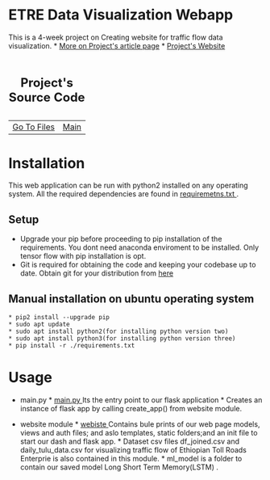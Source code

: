 # ETRE Data Visualization Webapp
This is a 4-week project on Creating website for traffic flow data visualization.
	* <a href="https://www.linkedin.com/pulse/traffic-data-visualization-web-app-henock-demessie">More on Project's article page</a>
	* <a href="http://twinerhenock.pythonanywhere.com">Project's Website</a>

<table>
<caption><h2>Project's Source Code</h2></caption>
<tr><td><a href="https://github.com/twinnerhenock/alx_portfolio">Go To Files</a></td><td><a href="https://github.com/twinnerhenock/alx_portfolio/tree/master/main.py">Main</a></td>
</tr>
</table>

# Installation

This web application can be run with python2 installed on any operating system. All the required dependencies are found in <a href="https://github.com/twinnerhenock/alx_portfolio/blob/master/requirements.txt">requiremetns.txt </a>.

## Setup
* Upgrade your pip before proceeding to pip installation of the requirements. You dont need anaconda enviroment to be installed. Only tensor flow with pip installation is opt.
* Git is required for obtaining the code and keeping your codebase up to date. Obtain git for your distribution from <a href="https://github.com/topics/signup-page">here </a>
## Manual installation on ubuntu operating system
	* pip2 install --upgrade pip
	* sudo apt update
	* sudo apt install python2(for installing python version two)
	* sudo apt install python3(for installing python version three)
	* pip install -r ./requirements.txt

# Usage

* main.py
        * <a href="https://github.com/twinnerhenock/alx_portfolio/tree/master/main.py">main.py </a> Its the entry point to our flask application
        * Creates an instance of flask app by calling create_app() from website module.

* website module
        * <a href="https://github.com/twinnerhenock/alx_portfolio/tree/master/website">webiste </a> Contains bule prints of our web page models, views and auth files; and aslo templates, static folders;and an init file to start our dash and flask app.
        * Dataset csv files df_joined.csv and daily_tulu_data.csv for visualizing traffic flow of Ethiopian Toll Roads Enterprie is also contained in this module.
        * ml_model is a folder to contain our saved model Long Short Term Memory(LSTM) .

